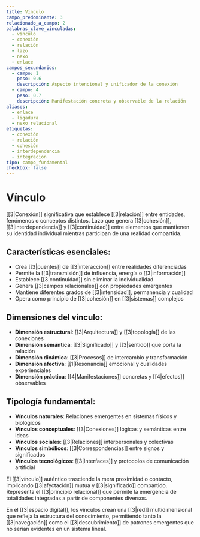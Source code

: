 ```yaml
---
title: Vínculo
campo_predominante: 3
relacionado_a_campo: 2
palabras_clave_vinculadas:
  - vínculo
  - conexión
  - relación
  - lazo
  - nexo
  - enlace
campos_secundarios:
  - campo: 1
    peso: 0.6
    descripción: Aspecto intencional y unificador de la conexión
  - campo: 4
    peso: 0.7
    descripción: Manifestación concreta y observable de la relación
aliases:
  - enlace
  - ligadura
  - nexo relacional
etiquetas:
  - conexión
  - relación 
  - cohesión
  - interdependencia
  - integración
tipo: campo_fundamental
checkbox: false
---
```

# Vínculo

[[3|Conexión]] significativa que establece [[3|relación]] entre entidades, fenómenos o conceptos distintos. Lazo que genera [[3|cohesión]], [[3|interdependencia]] y [[3|continuidad]] entre elementos que mantienen su identidad individual mientras participan de una realidad compartida.

## Características esenciales:

- Crea [[3|puentes]] de [[3|interacción]] entre realidades diferenciadas
- Permite la [[3|transmisión]] de influencia, energía o [[3|información]]
- Establece [[3|continuidad]] sin eliminar la individualidad
- Genera [[3|campos relacionales]] con propiedades emergentes
- Mantiene diferentes grados de [[3|intensidad]], permanencia y cualidad
- Opera como principio de [[3|cohesión]] en [[3|sistemas]] complejos

## Dimensiones del vínculo:

- **Dimensión estructural**: [[3|Arquitectura]] y [[3|topología]] de las conexiones
- **Dimensión semántica**: [[3|Significado]] y [[3|sentido]] que porta la relación
- **Dimensión dinámica**: [[3|Procesos]] de intercambio y transformación
- **Dimensión afectiva**: [[1|Resonancia]] emocional y cualidades experienciales
- **Dimensión práctica**: [[4|Manifestaciones]] concretas y [[4|efectos]] observables

## Tipología fundamental:

- **Vínculos naturales**: Relaciones emergentes en sistemas físicos y biológicos
- **Vínculos conceptuales**: [[3|Conexiones]] lógicas y semánticas entre ideas
- **Vínculos sociales**: [[3|Relaciones]] interpersonales y colectivas
- **Vínculos simbólicos**: [[3|Correspondencias]] entre signos y significados
- **Vínculos tecnológicos**: [[3|Interfaces]] y protocolos de comunicación artificial

El [[3|vínculo]] auténtico trasciende la mera proximidad o contacto, implicando [[3|afectación]] mutua y [[3|significado]] compartido. Representa el [[3|principio relacional]] que permite la emergencia de totalidades integradas a partir de componentes diversos.

En el [[3|espacio digital]], los vínculos crean una [[3|red]] multidimensional que refleja la estructura del conocimiento, permitiendo tanto la [[3|navegación]] como el [[3|descubrimiento]] de patrones emergentes que no serían evidentes en un sistema lineal.
